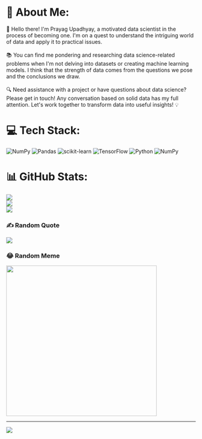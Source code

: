 # 💫 About Me:
👋 Hello there! I'm Prayag Upadhyay, a motivated data scientist in the process of becoming one. I'm on a quest to understand the intriguing world of data and apply it to practical issues.<br><br>📚 You can find me pondering and researching data science-related problems when I'm not delving into datasets or creating machine learning models. I think that the strength of data comes from the questions we pose and the conclusions we draw.<br><br>🔍 Need assistance with a project or have questions about data science? Please get in touch! Any conversation based on solid data has my full attention. Let's work together to transform data into useful insights! 💡<br>

# 💻 Tech Stack:
![NumPy](https://img.shields.io/badge/numpy-%23013243.svg?style=for-the-badge&logo=numpy&logoColor=white) ![Pandas](https://img.shields.io/badge/pandas-%23150458.svg?style=for-the-badge&logo=pandas&logoColor=white) ![scikit-learn](https://img.shields.io/badge/scikit--learn-%23F7931E.svg?style=for-the-badge&logo=scikit-learn&logoColor=white) ![TensorFlow](https://img.shields.io/badge/TensorFlow-%23FF6F00.svg?style=for-the-badge&logo=TensorFlow&logoColor=white) ![Python](https://img.shields.io/badge/python-3670A0?style=for-the-badge&logo=python&logoColor=ffdd54) ![NumPy](https://img.shields.io/badge/numpy-%23013243.svg?style=for-the-badge&logo=numpy&logoColor=white)
# 📊 GitHub Stats:
![](https://github-readme-stats.vercel.app/api?username=Prayagupadhyay&theme=jolly&hide_border=false&include_all_commits=false&count_private=false)<br/>
![](https://github-readme-streak-stats.herokuapp.com/?user=Prayagupadhyay&theme=jolly&hide_border=false)<br/>
![](https://github-readme-stats.vercel.app/api/top-langs/?username=Prayagupadhyay&theme=jolly&hide_border=false&include_all_commits=false&count_private=false&layout=compact)

### ✍️ Random Quote
![](https://quotes-github-readme.vercel.app/api?type=horizontal&theme=tokyonight)

### 😂 Random Meme
<img src='https://randommeme-five.vercel.app/' style="height: 400px;"/>

---
[![](https://visitcount.itsvg.in/api?id=Prayagupadhyay&icon=5&color=0)](https://visitcount.itsvg.in)


